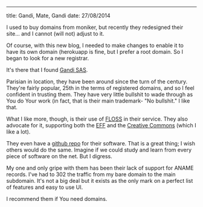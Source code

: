 ---
title: Gandi, Mate, Gandi
date: 27/08/2014

I used to buy domains from moniker,
but recently they redesigned their site...
and I cannot (will not) adjust to it.

Of course, with this new blog, I needed to
make changes to enable it to have
its own domain (herokuapp is fine,
but I prefer a root domain. So I
began to look for a new registrar.

It's there that I found [Gandi SAS][gandi].

Parisian in location, they have been
around since the turn of the century.
They're fairly popular, 25th in
the terms of registered domains, and so
I feel confident in trusting them.
They have very little bullshit to wade
through as You do Your work (in fact, that is
their main trademark- "No bullshit." I like that.

What I like more, though, is their use of [FLOSS][floss]
in their service. They also advocate for it,
supporting both the [EFF][eff] and the
[Creative Commons][cc] (which I like a lot).

They even have a [github repo][gandigit] for
their software. That is a great thing; I wish
others would do the same. Imagine if
we could study and learn from every piece
of software on the net. But I digress.

My one and only gripe with them has been
their lack of support for ANAME records.
I've had to 302 the traffic from
my bare domain to the main subdomain.
It's not a big deal but it exists
as the only mark on a perfect list
of features and easy to use UI.

I recommend them if You need domains.

[gandi]: http://www.gandi.net/ "I use them for all of my domains now."
[floss]: http://en.wikipedia.org/wiki/Alternative_terms_for_free_software "Free, Libre, and Open Source Software."
[eff]: https://www.eff.org/ "They fight for You but You don't know it."
[cc]: http://creativecommons.org/ "I license all of my work under CC-BY-SA 4.0."
[gandigit]: https://github.com/gandi "I was quite impressed at this."

